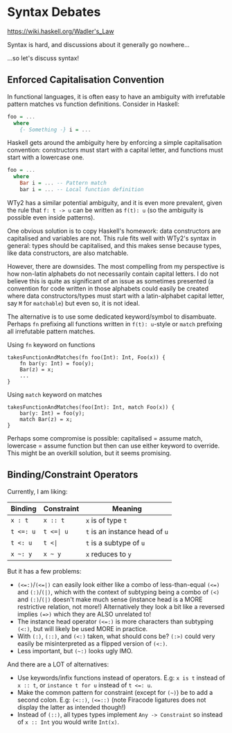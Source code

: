 # Syntax Debates

<https://wiki.haskell.org/Wadler's_Law>

Syntax is hard, and discussions about it generally go nowhere...

...so let's discuss syntax!

## Enforced Capitalisation Convention

In functional languages, it is often easy to have an ambiguity with irrefutable pattern matches vs function definitions. Consider in Haskell:

```hs
foo = ...
  where
    {- Something -} i = ...
```

Haskell gets around the ambiguity here by enforcing a simple capitalisation convention: constructors must start with a capital letter, and functions must start with a lowercase one.

```hs
foo = ...
  where
    Bar i = ... -- Pattern match
    bar i = ... -- Local function definition
```

WTy2 has a similar potential ambiguity, and it is even more prevalent, given the rule that `f: t -> u` can be written as `f(t): u` (so the ambiguity is possible even inside patterns).

One obvious solution is to copy Haskell's homework: data constructors are capitalised and variables are not. This rule fits well with WTy2's syntax in general: types should be capitalised, and this makes sense because types, like data constructors, are also matchable.

However, there are downsides. The most compelling from my perspective is how non-latin alphabets do not necessarily contain capital letters. I do not believe this is quite as significant of an issue as sometimes presented (a convention for code written in those alphabets could easily be created where data constructors/types must start with a latin-alphabet capital letter, say `M` for `matchable`) but even so, it is not ideal.

The alternative is to use some dedicated keyword/symbol to disambuate. Perhaps `fn` prefixing all functions written in `f(t): u`-style or `match` prefixing all irrefutable pattern matches.

Using `fn` keyword on functions

```WTy2
takesFunctionAndMatches(fn foo(Int): Int, Foo(x)) {
    fn bar(y: Int) = foo(y);
    Bar(z) = x;
    ...
}
```

Using `match` keyword on matches

```
takesFunctionAndMatches(foo(Int): Int, match Foo(x)) {
    bar(y: Int) = foo(y);
    match Bar(z) = x;
}
```

Perhaps some compromise is possible: capitalised = assume match, lowercase = assume function but then can use either keyword to override. This might be an overkill solution, but it seems promising.

## Binding/Constraint Operators

Currently, I am liking:

| Binding   | Constraint            | Meaning                        |
| --------- | --------------------- | ------------------------------ |
| `x : t`   | `x :: t`              | `x` is of type `t`             |
| `t <=: u` | <code>t <=\| u</code> | `t` is an instance head of `u` |
| `t <: u`  | <code>t <\| </code>   | `t` is a subtype of `u`        |
| `x ~: y`  | `x ~ y`               | `x` reduces to `y`             |

But it has a few problems:

- `(<=:)`/`(<=|)` can easily look either like a combo of less-than-equal `(<=)` and `(:)`/`(|)`, which with the context of subtyping being a combo of `(<)` and `(:)`/`(|)` doesn't make much sense (instance head is a MORE restrictive relation, not more!) Alternatively they look a bit like a reversed implies `(=>)` which they are ALSO unrelated to!
- The instance head operator `(<=:)` is more characters than subtyping `(<:)`, but will likely be used MORE in practice.
- With `(:)`, `(::)`, and `(<:)` taken, what should cons be? `(:>)` could very easily be misinterpreted as a flipped version of `(<:)`.
- Less important, but `(~:)` looks ugly IMO.

And there are a LOT of alternatives:

- Use keywords/infix functions instead of operators. E.g: `x is t` instead of `x :: t`, or `instance t for u` instead of `t <=: u`.
- Make the common pattern for constraint (except for `(~)`) be to add a second colon. E.g: `(<::)`, `(<=::)` (note Firacode ligatures does not display the latter as intended though!)
- Instead of `(::)`, all types types implement `Any -> Constraint` so instead of `x :: Int` you would write `Int(x)`.
